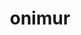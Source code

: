 ---
title: onimur
github: https://github.com/onimur
mode: light
transition: 1s
score: 71.7
archetype:
- Little Bit of Everything
---